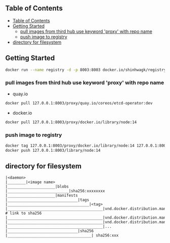 ## Table of Contents

- [Table of Contents](#table-of-contents)
- [Getting Started](#getting-started)
  - [pull images from third hub use keyword 'proxy' with repo name](#pull-images-from-third-hub-use-keyword-proxy-with-repo-name)
  - [push image to registry](#push-image-to-registry)
- [directory for filesystem](#directory-for-filesystem)

## Getting Started
```sh
docker run --name registry -d -p 8003:8003 docker.io/shinhwagk/registry
```

### pull images from third hub use keyword 'proxy' with repo name
- quay.io 
```sh
docker pull 127.0.0.1:8003/proxy/quay.io/coreos/etcd-operator:dev
```
- docker.io
```sh
docker pull 127.0.0.1:8003/proxy/docker.io/library/node:14
```

### push image to registry
```sh
docker tag 127.0.0.1:8003/proxy/docker.io/library/node:14 127.0.0.1:8003/library/node:14
docker push 127.0.0.1:8003/library/node:14
```

## directory for filesystem
```
|<daemon>
|________|<image name>
|_____________________|blobs
|___________________________|sha256:xxxxxxxx
|_____________________|manifests
|_______________________________|tags
|____________________________________|<tag>
|__________________________________________|vnd.docker.distribution.manifest.list.v2+json # link to sha256
|__________________________________________|vnd.docker.distribution.manifest.v2+json
|__________________________________________|vnd.docker.distribution.manifest.v1+json
|__________________________________________|...
|_______________________________|sha256
|_____________________________________| sha256:xxx
```